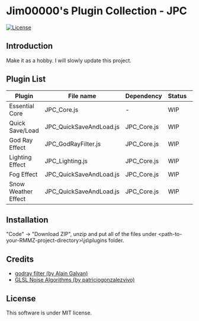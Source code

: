 # Jim00000's Plugin Collection - JPC

<div>
    <p align="left">
        <a href="https://github.com/Jim00000/RMMZ-Plugin-Collection/blob/master/LICENSE">
            <img src="https://img.shields.io/github/license/Jim00000/RMMZ-Plugin-Collection" alt="License">
        </a>
    </p>
</div>

## Introduction

Make it as a hobby. I will slowly update this project.

## Plugin List

| Plugin | File name | Dependency | Status | Documentation |
|---|---|---|---|---|
| Essential Core | JPC_Core.js | - | WIP | - |
| Quick Save/Load | JPC_QuickSaveAndLoad.js | JPC_Core.js | WIP | - |
| God Ray Effect | JPC_GodRayFilter.js | JPC_Core.js | WIP | - |
| Lighting Effect | JPC_Lighting.js | JPC_Core.js | WIP | - |
| Fog Effect | JPC_QuickSaveAndLoad.js | JPC_Core.js | WIP | - |
| Snow Weather Effect | JPC_QuickSaveAndLoad.js | JPC_Core.js | WIP | - |

## Installation

"Code" → "Download ZIP", unzip and put all of the files under \<path-to-your-RMMZ-project-directory\>\js\plugins folder.

## Credits
- [godray filter (by Alain Galvan)](https://github.com/pixijs/pixi-filters/tree/master/filters/godray)
- [GLSL Noise Algorithms (by patriciogonzalezvivo)](https://gist.github.com/patriciogonzalezvivo/670c22f3966e662d2f83)

## License

This software is under MIT license.